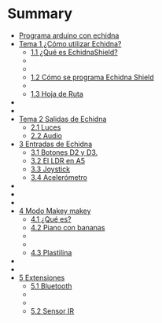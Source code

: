 # Summary

* [Programa arduino con echidna](README.md)
* [Tema 1 ¿Cómo utilizar Echidna?](tema_1_como_utilizar_echidna/README.md)
  * [1.1 ¿Qué es EchidnaShield?](tema_1_como_utilizar_echidna/11_que_es_echidnashield.md)
  * [](tema_1_como_utilizar_echidna/.md)
  * [](tema_1_como_utilizar_echidna/.3.md)
  * [1.2 Cómo se programa Echidna Shield](tema_1_como_utilizar_echidna/12_como_se_programa_echidna_shield.md)
  * [](tema_1_como_utilizar_echidna/.5.md)
  * [1.3 Hoja de Ruta](tema_1_como_utilizar_echidna/13_hoja_de_ruta.md)
* [](.md)
* [](.md)
* [Tema 2 Salidas de Echidna](tema_2_salidas_de_echidna/README.md)
  * [2.1 Luces](tema_2_salidas_de_echidna/21_luces.md)
  * [2.2 Audio](tema_2_salidas_de_echidna/22_audio.md)
* [3 Entradas de Echidna](3_entradas_de_echidna/README.md)
  * [3.1 Botones D2 y D3.](3_entradas_de_echidna/31_botones_d2_y_d3.md)
  * [3.2 El LDR en A5](3_entradas_de_echidna/32_el_ldr_en_a5.md)
  * [3.3 Joystick](3_entradas_de_echidna/33_joystick.md)
  * [3.4 Acelerómetro](3_entradas_de_echidna/34_acelerometro.md)
* [](.md)
* [](.md)
* [](.md)
* [4 Modo Makey makey](4_modo_makey_makey/README.md)
  * [4.1 ¿Qué es?](4_modo_makey_makey/41_que_es.md)
  * [4.2 Piano con bananas](4_modo_makey_makey/42_piano_con_bananas.md)
  * [](4_modo_makey_makey/.md)
  * [](4_modo_makey_makey/.4.md)
  * [4.3 Plastilina](4_modo_makey_makey/43_plastilina.md)
* [](.md)
* [](.md)
* [5 Extensiones](5_extensiones/README.md)
  * [5.1 Bluetooth](5_extensiones/51_bluetooth.md)
  * [](5_extensiones/.md)
  * [](5_extensiones/.3.md)
  * [5.2 Sensor IR](5_extensiones/52_sensor_ir.md)
